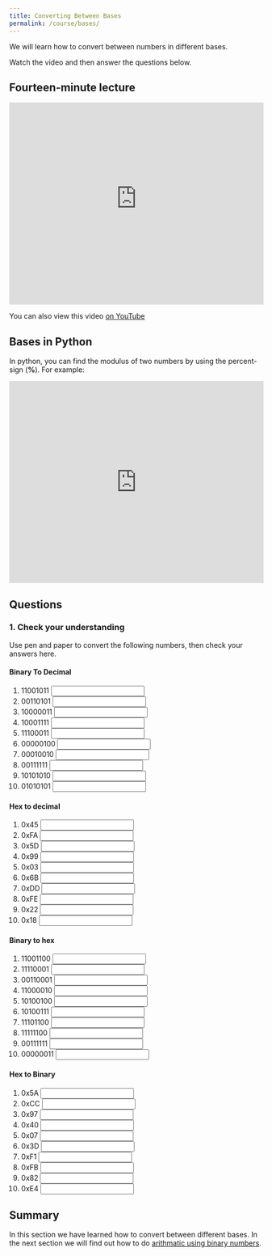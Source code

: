 ```yaml
---
title: Converting Between Bases
permalink: /course/bases/
---
```


We will learn how to convert between numbers in different bases.

Watch the video and then answer the questions below.

## Fourteen-minute lecture

<iframe width="100%" height="400px" src="https://www.youtube-nocookie.com/embed/X_f8upZKcKc" frameborder="0" allow="accelerometer; autoplay; encrypted-media; gyroscope; picture-in-picture" allowfullscreen></iframe>

You can also view this video [on YouTube](https://youtu.be/X_f8upZKcKc)

## Bases in Python

In python, you can find the modulus of two numbers by using the percent-sign (**%**). For example:

<iframe height="400px" width="100%" src="https://repl.it/@davidgundry/MathsForCSModularArithmaticModulusDemo?lite=true" scrolling="no" frameborder="no" allowtransparency="true" allowfullscreen="true" sandbox="allow-forms allow-pointer-lock allow-popups allow-same-origin allow-scripts allow-modals"></iframe>


## Questions

### 1. Check your understanding

Use pen and paper to convert the following numbers, then check your answers here.

#### Binary To Decimal
1. <label for ="q1">11001011</label> <input type="text" id="q1" />
2. <label for ="q1">00110101</label> <input type="text" id="q1" />
3. <label for ="q1">10000011</label> <input type="text" id="q1" />
4. <label for ="q1">10001111</label> <input type="text" id="q1" />
5. <label for ="q1">11100011</label> <input type="text" id="q1" />
6. <label for ="q1">00000100</label> <input type="text" id="q1" />
7. <label for ="q1">00010010</label> <input type="text" id="q1" />
8. <label for ="q1">00111111</label> <input type="text" id="q1" />
9. <label for ="q1">10101010</label> <input type="text" id="q1" />
10. <label for ="q1">01010101</label> <input type="text" id="q1" />

#### Hex to decimal
1. <label for ="q1">0x45</label> <input type="text" id="q1" />
2. <label for ="q1">0xFA</label> <input type="text" id="q1" />
3. <label for ="q1">0x5D</label> <input type="text" id="q1" />
4. <label for ="q1">0x99</label> <input type="text" id="q1" />
5. <label for ="q1">0x03</label> <input type="text" id="q1" />
6. <label for ="q1">0x6B</label> <input type="text" id="q1" />
7. <label for ="q1">0xDD</label> <input type="text" id="q1" />
8. <label for ="q1">0xFE</label> <input type="text" id="q1" />
9. <label for ="q1">0x22</label> <input type="text" id="q1" />
10. <label for ="q1">0x18</label> <input type="text" id="q1" />

#### Binary to hex
1. <label for ="q1">11001100</label> <input type="text" id="q1" />
2. <label for ="q1">11110001</label> <input type="text" id="q1" />
3. <label for ="q1">00110001</label> <input type="text" id="q1" />
4. <label for ="q1">11000010</label> <input type="text" id="q1" />
5. <label for ="q1">10100100</label> <input type="text" id="q1" />
6. <label for ="q1">10100111</label> <input type="text" id="q1" />
7. <label for ="q1">11101100</label> <input type="text" id="q1" />
8. <label for ="q1">11111100</label> <input type="text" id="q1" />
9. <label for ="q1">00111111</label> <input type="text" id="q1" />
10. <label for ="q1">00000011</label> <input type="text" id="q1" />

#### Hex to Binary
1. <label for ="q1">0x5A</label> <input type="text" id="q1" />
2. <label for ="q1">0xCC</label> <input type="text" id="q1" />
3. <label for ="q1">0x97</label> <input type="text" id="q1" />
4. <label for ="q1">0x40</label> <input type="text" id="q1" />
5. <label for ="q1">0x07</label> <input type="text" id="q1" />
6. <label for ="q1">0x3D</label> <input type="text" id="q1" />
7. <label for ="q1">0xF1</label> <input type="text" id="q1" />
8. <label for ="q1">0xFB</label> <input type="text" id="q1" />
9. <label for ="q1">0x82</label> <input type="text" id="q1" />
10. <label for ="q1">0xE4</label> <input type="text" id="q1" />


## Summary

In this section we have learned how to convert between different bases. In the next section we will find out how to do [arithmatic using binary numbers](./binary-arithmatic/).